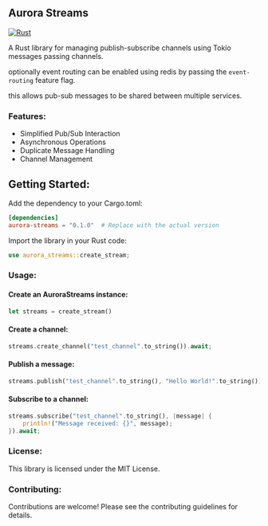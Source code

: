## Aurora Streams

[![Rust](https://github.com/josh-tracey/aurora-streams/actions/workflows/rust.yml/badge.svg)](https://github.com/josh-tracey/aurora-streams/actions/workflows/rust.yml)

A Rust library for managing publish-subscribe channels using Tokio messages passing channels.

optionally event routing can be enabled using redis by passing the `event-routing` feature flag.

this allows pub-sub messages to be shared between multiple services.

### Features:

* Simplified Pub/Sub Interaction
* Asynchronous Operations
* Duplicate Message Handling
* Channel Management

## Getting Started:

Add the dependency to your Cargo.toml:

```toml
[dependencies]
aurora-streams = "0.1.0"  # Replace with the actual version
```

Import the library in your Rust code:

```rust
use aurora_streams::create_stream;
```

### Usage:


#### Create an AuroraStreams instance:

```rust
let streams = create_stream()
```

#### Create a channel:

```rust
streams.create_channel("test_channel".to_string()).await;
```

#### Publish a message:

```rust
streams.publish("test_channel".to_string(), "Hello World!".to_string()).await;
```

#### Subscribe to a channel:

```rust
streams.subscribe("test_channel".to_string(), |message| {
    println!("Message received: {}", message);
}).await;
```

### License:

This library is licensed under the MIT License.

### Contributing:

Contributions are welcome! Please see the contributing guidelines for details.
